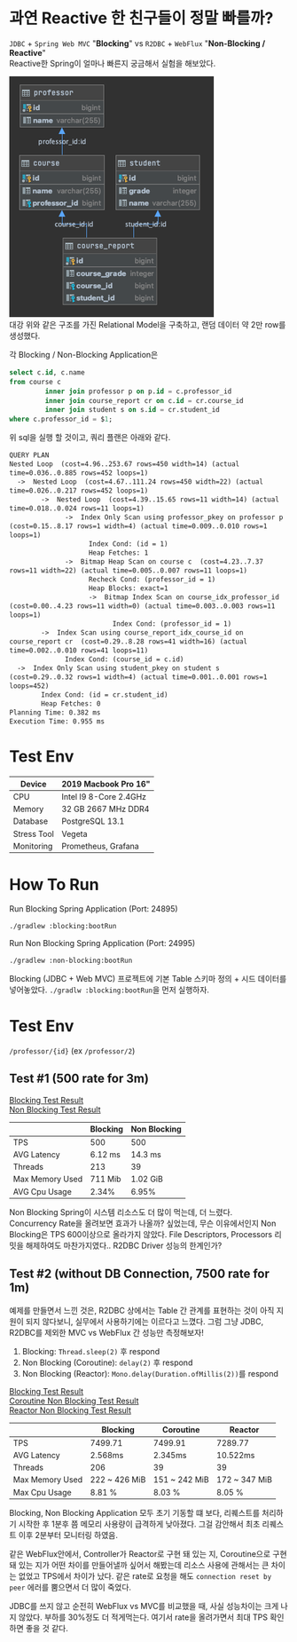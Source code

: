 # 과연 Reactive 한 친구들이 정말 빠를까?
`JDBC` + `Spring Web MVC` "**Blocking**" vs `R2DBC` + `WebFlux` "**Non-Blocking / Reactive**"  
Reactive한 Spring이 얼마나 빠른지 궁금해서 실험을 해보았다.

![./docs/emr.png](./docs/emr.png)  
대강 위와 같은 구조를 가진 Relational Model을 구축하고, 랜덤 데이터 약 2만 row를 생성했다.

각 Blocking / Non-Blocking Application은 
```sql
select c.id, c.name
from course c
         inner join professor p on p.id = c.professor_id
         inner join course_report cr on c.id = cr.course_id
         inner join student s on s.id = cr.student_id
where c.professor_id = $1;
```
위 sql을 실행 할 것이고, 쿼리 플랜은 아래와 같다.
```
QUERY PLAN
Nested Loop  (cost=4.96..253.67 rows=450 width=14) (actual time=0.036..0.885 rows=452 loops=1)
  ->  Nested Loop  (cost=4.67..111.24 rows=450 width=22) (actual time=0.026..0.217 rows=452 loops=1)
        ->  Nested Loop  (cost=4.39..15.65 rows=11 width=14) (actual time=0.018..0.024 rows=11 loops=1)
              ->  Index Only Scan using professor_pkey on professor p  (cost=0.15..8.17 rows=1 width=4) (actual time=0.009..0.010 rows=1 loops=1)
                    Index Cond: (id = 1)
                    Heap Fetches: 1
              ->  Bitmap Heap Scan on course c  (cost=4.23..7.37 rows=11 width=22) (actual time=0.005..0.007 rows=11 loops=1)
                    Recheck Cond: (professor_id = 1)
                    Heap Blocks: exact=1
                    ->  Bitmap Index Scan on course_idx_professor_id  (cost=0.00..4.23 rows=11 width=0) (actual time=0.003..0.003 rows=11 loops=1)
                          Index Cond: (professor_id = 1)
        ->  Index Scan using course_report_idx_course_id on course_report cr  (cost=0.29..8.28 rows=41 width=16) (actual time=0.002..0.010 rows=41 loops=11)
              Index Cond: (course_id = c.id)
  ->  Index Only Scan using student_pkey on student s  (cost=0.29..0.32 rows=1 width=4) (actual time=0.001..0.001 rows=1 loops=452)
        Index Cond: (id = cr.student_id)
        Heap Fetches: 0
Planning Time: 0.382 ms
Execution Time: 0.955 ms
```

# Test Env
| Device   | 2019 Macbook Pro 16"   |
|----------|------------------------|
| CPU      | Intel I9 8-Core 2.4GHz |
| Memory   | 32 GB 2667 MHz DDR4    |
| Database | PostgreSQL 13.1        |
| Stress Tool | Vegeta        |
| Monitoring | Prometheus, Grafana        |

# How To Run

Run Blocking Spring Application (Port: 24895)
```bash
./gradlew :blocking:bootRun
```
Run Non Blocking Spring Application (Port: 24995)
```bash
./gradlew :non-blocking:bootRun
```
Blocking (JDBC + Web MVC) 프로젝트에 기본 Table 스키마 정의 + 시드 데이터를 넣어놓았다. `./gradlw :blocking:bootRun`을 먼저 실행하자.

# Test Env
`/professor/{id}` (ex `/professor/2`)

## Test #1 (500 rate for 3m)

[Blocking Test Result](https://snapshot.raintank.io/dashboard/snapshot/iTQv5Qb2mPJ238nYwynz4TZs5mn9GqI0)  
[Non Blocking Test Result](https://snapshot.raintank.io/dashboard/snapshot/oJSzmm8di6Lismr1IUEcmfvN6o5AKf58)

|                 | Blocking  | Non Blocking |
|-----------------|-----------|--------------|
| TPS             | 500       | 500          |
| AVG Latency     | 6.12 ms   | 14.3 ms     |
| Threads         | 213       | 39           |
| Max Memory Used | 711 Mib | 1.02 GiB    |
| AVG Cpu Usage   | 2.34%     | 6.95%       |

Non Blocking Spring이 시스템 리소스도 더 많이 먹는데, 더 느렸다.   
Concurrency Rate을 올려보면 효과가 나올까? 싶었는데, 무슨 이유에서인지 Non Blocking은 TPS 600이상으로 올라가지 않았다.
File Descriptors, Processors 리밋을 해제하여도 마찬가지였다.. R2DBC Driver 성능의 한계인가?

## Test #2 (without DB Connection, 7500 rate for 1m)
예제를 만들면서 느낀 것은, R2DBC 상에서는 Table 간 관계를 표현하는 것이 아직 지원이 되지 않다보니, 실무에서 사용하기에는 이르다고 느꼈다.
그럼 그냥 JDBC, R2DBC를 제외한 MVC vs WebFlux 간 성능만 측정해보자!

1. Blocking: `Thread.sleep(2)` 후 respond
2. Non Blocking (Coroutine): `delay(2)` 후 respond
3. Non Blocking (Reactor): `Mono.delay(Duration.ofMillis(2))`를 respond

[Blocking Test Result](https://snapshot.raintank.io/dashboard/snapshot/iraTJZN1oZTs6Jzfub7kV0i0NQ8orYy6)  
[Coroutine Non Blocking Test Result](https://snapshot.raintank.io/dashboard/snapshot/iraTJZN1oZTs6Jzfub7kV0i0NQ8orYy6)  
[Reactor Non Blocking Test Result](https://snapshot.raintank.io/dashboard/snapshot/1qWsakF2KwWSAGds2TbMzj7hMyjxZM4K)  

|                 | Blocking | Coroutine | Reactor  |
|-----------------|----------|-----------|----------|
| TPS             | 7499.71  | 7499.91   | 7289.77  |
| AVG Latency     | 2.568ms | 2.345ms  | 10.522ms |
| Threads         | 206      | 39        | 39       |
| Max Memory Used | 222 ~ 426 MiB  | 151 ~ 242 MiB   | 172 ~ 347 MiB  |
| Max Cpu Usage   | 8.81 %   | 8.03 %   | 8.05 %   |

Blocking, Non Blocking Application 모두 초기 기동할 떄 보다, 리퀘스트를 처리하기 시작한 후 1분후 쯤 메모리 사용량이 급격하게 낮아졌다. 그걸 감안해서 최초 리퀘스트 이후 2분부터 모니터링 하였음.

같은 WebFlux안에서, Controller가 Reactor로 구현 돼 있는 지, Coroutine으로 구현 돼 있는 지가 어떤 차이를 만들어낼까 싶어서 해봤는데 리소스 사용에 관해서는 큰 차이는 없었고 TPS에서 차이가 났다. 같은 rate로 요청을 해도 `connection reset by peer` 에러를 뿜으면서 더 많이 죽었다.  

JDBC를 쓰지 않고 순전히 WebFlux vs MVC를 비교했을 때, 사실 성능차이는 크게 나지 않았다. 부하를 30%정도 더 적게먹는다.
여기서 rate을 올려가면서 최대 TPS 확인하면 좋을 것 같다.
